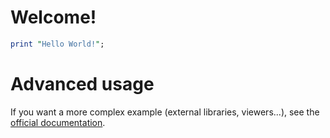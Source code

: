# Welcome!



```perl runnable
print "Hello World!";
```

# Advanced usage

If you want a more complex example (external libraries, viewers...), see the [official documentation](https://tech.io/playgrounds/408/tech-io-documentation).
